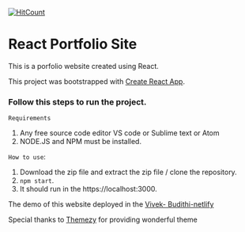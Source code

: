 [![HitCount](http://hits.dwyl.com/vbudithi/Reactportfolio.svg)](http://hits.dwyl.com/vbudithi/Reactportfolio)

# React Portfolio Site

This is a porfolio website created using React.

This project was bootstrapped with [Create React App](https://github.com/facebook/create-react-app).


### Follow this steps to run the project.

``Requirements``

1) Any free source code editor VS code or Sublime text or Atom
2) NODE.JS and NPM must be installed.

``How to use``:

1) Download the zip file and extract the zip file / clone the repository.
2) ` npm start `.
3) It should run in the  https://localhost:3000.


The demo of this website deployed in the [Vivek- Budithi-netlify](https://vivek-react-portfolio.netlify.app/)


Special thanks to [Themezy](https://www.themezy.com/) for providing wonderful theme

